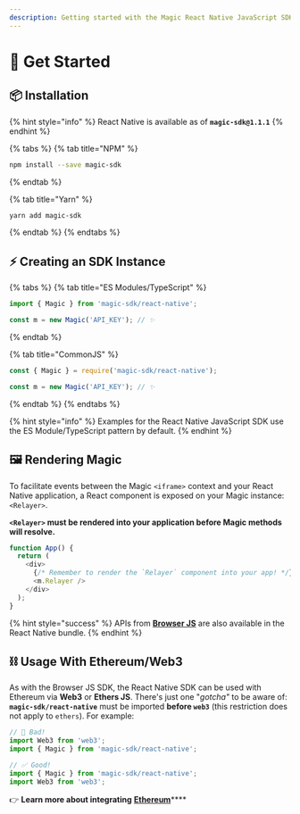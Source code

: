 ```yaml
---
description: Getting started with the Magic React Native JavaScript SDK
---
```


# 🚀 Get Started

## 📦 Installation

{% hint style="info" %}
React Native is available as of **`magic-sdk@1.1.1`**
{% endhint %}

{% tabs %}
{% tab title="NPM" %}
```bash
npm install --save magic-sdk
```
{% endtab %}

{% tab title="Yarn" %}
```bash
yarn add magic-sdk
```
{% endtab %}
{% endtabs %}

## ⚡️ Creating an SDK Instance

{% tabs %}
{% tab title="ES Modules/TypeScript" %}
```typescript
import { Magic } from 'magic-sdk/react-native';

const m = new Magic('API_KEY'); // ✨
```
{% endtab %}

{% tab title="CommonJS" %}
```typescript
const { Magic } = require('magic-sdk/react-native');

const m = new Magic('API_KEY'); // ✨
```
{% endtab %}
{% endtabs %}

{% hint style="info" %}
Examples for the React Native JavaScript SDK use the ES Module/TypeScript pattern by default.
{% endhint %}

## 🖼 Rendering Magic

To facilitate events between the Magic `<iframe>` context and your React Native application, a React component is exposed on your Magic instance: `<Relayer>`.

**`<Relayer>` must be rendered into your application before Magic methods will resolve.**

```typescript
function App() {
  return (
    <div>
      {/* Remember to render the `Relayer` component into your app! */}
      <m.Relayer />
    </div>
  );
}
```

{% hint style="success" %}
APIs from [**Browser JS**](../browser-js/) are also available in the React Native bundle.
{% endhint %}

## ⛓ Usage With Ethereum/Web3

As with the Browser JS SDK, the React Native SDK can be used with Ethereum via **Web3** or **Ethers JS**. There's just one "_gotcha"_ to be aware of: **`magic-sdk/react-native`** must be imported **before `web3`** \(this restriction does not apply to `ethers`\). For example:

```typescript
// 🚫 Bad!
import Web3 from 'web3';
import { Magic } from 'magic-sdk/react-native';

// ✅ Good!
import { Magic } from 'magic-sdk/react-native';
import Web3 from 'web3';
```

👉 **Learn more about integrating** [**Ethereum**](../../advanced/ethereum/)\*\*\*\*

